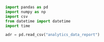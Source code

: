 

```python
import pandas as pd
import numpy as np
import csv
from datetime import datetime
import time
```


```python
adr = pd.read_csv("analytics_data_report")
```
